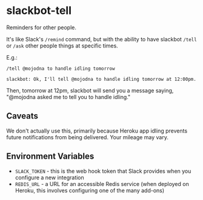 # slackbot-tell

Reminders for other people.

It's like Slack's `/remind` command, but with the ability to have slackbot
`/tell` or `/ask` other people things at specific times.

E.g.:

```
/tell @mojodna to handle idling tomorrow

slackbot: Ok, I'll tell @mojodna to handle idling tomorrow at 12:00pm.
```

Then, tomorrow at 12pm, slackbot will send you a message saying, "@mojodna
asked me to tell you to handle idling."

## Caveats

We don't actually use this, primarily because Heroku app idling prevents
future notifications from being delivered. Your mileage may vary.

## Environment Variables

* `SLACK_TOKEN` - this is the web hook token that Slack provides when you configure a new integration
* `REDIS_URL` - a URL for an accessible Redis service (when deployed on Heroku, this involves configuring one of the many add-ons)
